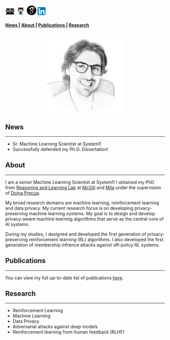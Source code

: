 <p><a href="mailto:mgomrokma@gmail.com"><img src="images/social/email_bw.png" width="30" /></a>   
<a href="https://github.com/maziarg"><img src="images/social/github_cat.png" width="30" /></a>   
<a href="https://scholar.google.com/citations?user=bVazxq8AAAAJ&hl=en&oi=ao"><img src="images/social/gscholar.png" width="30" /></a>   
<a href="https://www.linkedin.com/in/maziar-gomrokchi-ba1418224/"><img src="images/social/linkedin.png" width="25" /></a></p>

#### <a href = "#News"> News </a>  | <a href = "#About"> About </a> | <a href = "#Projects"> Publications </a> | <a href = "#Research"> Research </a> 
 
<p align="center">
  <img src="images/Maziar-c.png" width="250"/>


<h2 id="News">News</h2> 
<hr>
<ul>
<li> Sr. Machine Learning Scientist at System1! </li>
<li> Successfully defended my Ph.D. Dissertation! </li>
</ul>
 

<h2 id="About">About</h2> 
<hr>
 I am a senior Machine Learning Scientist at System1! I obtained my PhD from <a href="http://rl.cs.mcgill.ca//">Reasoning and Learning Lab</a> at <a href="https://www.mcgill.ca//">McGill</a> and <a href="https://mila.quebec/en/">Mila</a> under the supervision of <a href="http://rl.cs.mcgill.ca/people/doina-precup/">Doina Precup</a>.

My broad research domains are machine learning, reinforcement learning and data privacy. My current research focus is on developing privacy-preserving machine learning systems. My goal is to design and develop privacy-aware machine learning algorithms that serve as the central core of AI systems. 

During my studies, I designed and developed the first generation of privacy-preserving reinforcement learning (RL) algorithms. I also developed the first generation of membership infrence attacks against off-policy RL systems.
  
<h2 id="Projects">Publications</h2>
<hr>
 You can view my full up-to-date list of publications <a href="https://scholar.google.com/citations?user=bVazxq8AAAAJ&hl=en&oi=ao">here</a>. 

<h2 id="Research">Research</h2> 
<hr>
<ul>
<li>Reinforcement Learning</li>
<li>Machine Learning </li>
<li>Data Privacy </li>
<li>Adversarial attacks against deep models </li>
<li>Reinforcement learning from human feedback (RLHF) </li>
</ul>
